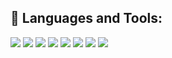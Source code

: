 ## 🔨 Languages and Tools:

![](https://img.shields.io/badge/C++/C-★★★★-F7DF1E?logo=C++&style=flat-square)
![](https://img.shields.io/badge/Linux-★★★★-339933?logo=Node.js&style=flat-square)
![](https://img.shields.io/badge/Mac/Windows-★★★-777bb4?logo=PHP&style=flat-square)
![](https://img.shields.io/badge/Git-★★★-F05032?logo=Git&style=flat-square)
![](https://img.shields.io/badge/javascript-★-3178C6?logo=Python&style=flat-square)
![](https://img.shields.io/badge/Docker-★-3178C6?logo=Python&style=flat-square)
![](https://img.shields.io/badge/Python-★-3178C6?logo=Python&style=flat-square)
![](https://img.shields.io/badge/Rust-★-000000?logo=Rust&style=flat-square)
